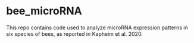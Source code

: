 # bee_microRNA
This repo contains code used to analyze microRNA expression patterns in six species of bees, as reported in Kapheim et al. 2020.

